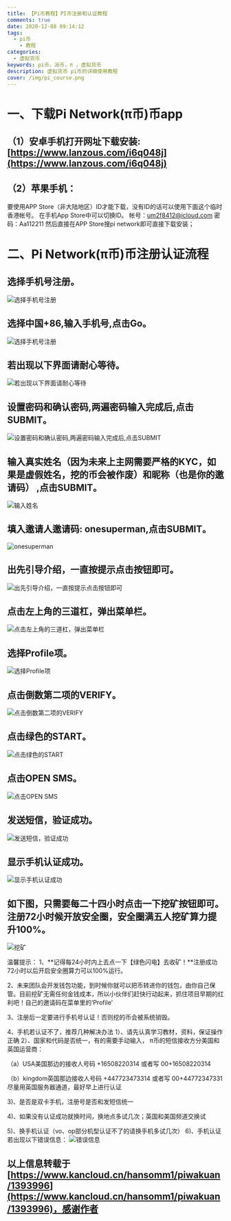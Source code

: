 ```yaml
---
title: 【Pi币教程】PI币注册和认证教程
comments: true
date: 2020-12-08 09:14:12
tags:
  - pi币
	- 教程
categories:
  - 虚拟货币
keywords: pi币，派币，π ，虚拟货币
description: 虚拟货币 pi币的详细使用教程
cover: /img/pi_course.png
---
```


# 一、下载Pi Network(π币)币app
## （1）安卓手机打开网址下载安装:[https://www.lanzous.com/i6q048j](https://www.lanzous.com/i6q048j) 
## （2）苹果手机：
要使用APP Store（非大陆地区）ID才能下载，没有ID的话可以使用下面这个临时香港帐号。
在手机App Store中可以切换ID。
帐号：um2f8412@icloud.com
密码：Aa112211
然后直接在APP Store搜pi network即可直接下载安装；

# 二、Pi Network(π币)币注册认证流程
## 选择手机号注册。
![选择手机号注册](/img/pi_course_1.jpg)

## 选择中国+86,输入手机号,点击Go。
![选择手机号注册](/img/pi_course_2.jpg)

## 若出现以下界面请耐心等待。
![若出现以下界面请耐心等待](/img/pi_course_3.jpg)

## 设置密码和确认密码,两遍密码输入完成后,点击SUBMIT。
![设置密码和确认密码,两遍密码输入完成后,点击SUBMIT](/img/pi_course_4.png)

## 输入真实姓名（因为未来上主网需要严格的KYC，如果是虚假姓名，挖的币会被作废）和昵称（也是你的邀请码） ,点击SUBMIT。
![输入姓名](/img/pi_course_5.png)

## 填入邀请人邀请码: onesuperman,点击SUBMIT。
![onesuperman](/img/pi_course_6.png)

## 出先引导介绍，一直按提示点击按钮即可。
![出先引导介绍，一直按提示点击按钮即可](/img/pi_course_7.jpg)

## 点击左上角的三道杠，弹出菜单栏。
![点击左上角的三道杠，弹出菜单栏](/img/pi_course_8.jpg)

## 选择Profile项。
![选择Profile项](/img/pi_course_9.jpg)

## 点击倒数第二项的VERIFY。
![点击倒数第二项的VERIFY](/img/pi_course_10.jpg)

## 点击绿色的START。
![点击绿色的START](/img/pi_course_11.jpg)

## 点击OPEN SMS。
![点击OPEN SMS](/img/pi_course_12.jpg)

## 发送短信，验证成功。
![发送短信，验证成功](/img/pi_course_13.png)

## 显示手机认证成功。
![显示手机认证成功](/img/pi_course_14.jpg)

## 如下图，只需要每二十四小时点击一下挖矿按钮即可。注册72小时候开放安全圈，安全圈满五人挖矿算力提升100%。
![挖矿](/img/pi_course_15.jpg)

温馨提示：
1、**记得每24小时内上去点一下【绿色闪电】去收矿！**注册成功72小时以后开启安全圈算力可以100%运行。

2、未来团队会开发钱包功能，到时候你就可以把币转进你的钱包，由你自己保管。目前挖矿无需任何金钱成本，所以小伙伴们赶快行动起来，抓住项目早期的红利吧！自己的邀请码在菜单里的‘Profile’

3、注册后一定要进行手机号认证！否则挖的币会被系统销毁。

4、手机若认证不了，推荐几种解决办法
1）、请先认真学习教材，资料，保证操作正确
2）、国家和代码是否统一，有的需要手动输入，
π币的短信接收方分美国和英国运营商：

（a）USA美国那边的接收人号码
+16508220314 或者写 00+16508220314

（b）kingdom英国那边接收人号码
+447723473314 或者写 00+44772347331
尽量用英国服务器通道，最好早上进行认证

3)、是否是双卡手机，注册号是否和发短信统一

4)、如果没有认证成功就换时间，换地点多试几次；英国和美国频道交换试

5)、换手机认证（vo、op部分机型认证不了的请换手机多试几次）
6)、手机认证若出现以下错误信息：
![错误信息](/img/pi_course_16.png)

## 以上信息转载于[https://www.kancloud.cn/hansomm1/piwakuan/1393996](https://www.kancloud.cn/hansomm1/piwakuan/1393996)，感谢作者
